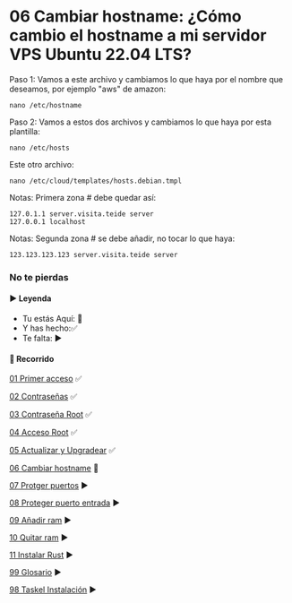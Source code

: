 # 06 Cambiar hostname: ¿Cómo cambio el hostname a mi servidor VPS Ubuntu 22.04 LTS?

Paso 1: Vamos a este archivo y cambiamos lo que haya por el nombre que deseamos, por ejemplo "aws" de amazon:

    nano /etc/hostname

Paso 2: Vamos a estos dos archivos y cambiamos lo que haya por esta plantilla:

    nano /etc/hosts

Este otro archivo:

    nano /etc/cloud/templates/hosts.debian.tmpl

Notas: Primera zona # debe quedar así:

    127.0.1.1 server.visita.teide server
    127.0.0.1 localhost

Notas: Segunda zona # se debe añadir, no tocar lo que haya:

    123.123.123.123 server.visita.teide server


### No te pierdas

#### ▶️ Leyenda

- Tu estás Aquí: 💚
- Y has hecho:✅
- Te falta: ▶️

#### 🎉 Recorrido

[01 Primer acceso](https://github.com/miguelgargallo/Configurar-Ubuntu-22.04-LTS-Server-VPS/blob/main/01%20Primer%20acceso:%20%C2%BFC%C3%B3mo%20acceder%20a%20mi%20servidor%20VPS%20Ubuntu%2022.04%20LTS%20por%20primera%20vez%3F.md) ✅

[02 Contraseñas](https://github.com/miguelgargallo/Configurar-Ubuntu-22.04-LTS-Server-VPS/blob/main/02%20Contrase%C3%B1as:%20%C2%BFC%C3%B3mo%20cambio%20las%20contrase%C3%B1as%20de%20mis%20usuarios%20en%20servidor%20VPS%20Ubuntu%2022.04%20LTS%3F.md) ✅

[03 Contraseña Root](https://github.com/miguelgargallo/Configurar-Ubuntu-22.04-LTS-Server-VPS/blob/main/03%20Contrase%C3%B1a%20Root:%20%C2%BFC%C3%B3mo%20cambio%20la%20contrase%C3%B1a%20a%20root%20de%20mis%20usuarios%20en%20servidor%20VPS%20Ubuntu%2022.04%20LTS%3F.md) ✅

[04 Acceso Root](https://github.com/miguelgargallo/Configurar-Ubuntu-22.04-LTS-Server-VPS/blob/main/04%20Acceso%20Root:%20%C2%BFC%C3%B3mo%20acceder%20con%20root%20por%20ssh%20en%20mi%20servidor%20VPS%20Ubuntu%2022.04%20LTS%3F.md) ✅

[05 Actualizar y Upgradear](https://github.com/miguelgargallo/Configurar-Ubuntu-22.04-LTS-Server-VPS/blob/main/05%20Actualizar%20y%20Upgradear:%20%C2%BFC%C3%B3mo%20actualizo%20y%20upgradeo%20mi%20servidor%20VPS%20Ubuntu%2022.04%20LTS%3F.md) ✅

[06 Cambiar hostname](https://github.com/miguelgargallo/Configurar-Ubuntu-22.04-LTS-Server-VPS/blob/main/06%20Cambiar%20hostname:%20%C2%BFC%C3%B3mo%20cambio%20el%20hostname%20a%20mi%20servidor%20VPS%20Ubuntu%2022.04%20LTS%3F.md) 💚

[07 Protger puertos](https://github.com/miguelgargallo/Configurar-Ubuntu-22.04-LTS-Server-VPS/blob/main/07%20Protger%20puertos:%20%C2%BFC%C3%B3mo%20configurar%20de%20forma%20segura%20los%20puertos%20a%20mi%20servidor%20VPS%20Ubuntu%2022.04%20LTS%3F.md) ▶️

[08 Proteger puerto entrada](https://github.com/miguelgargallo/Configurar-Ubuntu-22.04-LTS-Server-VPS/blob/main/08%20Proteger%20puerto%20entrada:%20%C2%BFC%C3%B3mo%20configurar%20de%20forma%20segura%20el%20puerto%20de%20entrada%20a%20mi%20servidor%20VPS%20Ubuntu%2022.04%20LTS%3F.md) ▶️

[09 Añadir ram](https://github.com/miguelgargallo/Configurar-Ubuntu-22.04-LTS-Server-VPS/blob/main/09%20A%C3%B1adir%20ram:%20%C2%BFC%C3%B3mo%20a%C3%B1adir%20de%20forma%20segura%20m%C3%A1s%20ram%20a%20mi%20servidor%20VPS%20Ubuntu%2022.04%20LTS%3F.md) ▶️

[10 Quitar ram](https://github.com/miguelgargallo/Configurar-Ubuntu-22.04-LTS-Server-VPS/blob/main/10%20Quitar%20ram:%20%C2%BFC%C3%B3mo%20a%C3%B1adir%20de%20forma%20segura%20m%C3%A1s%20ram%20a%20mi%20servidor%20VPS%20Ubuntu%2022.04%20LTS%3F.md) ▶️

[11 Instalar Rust](https://github.com/miguelgargallo/Configurar-Ubuntu-22.04-LTS-Server-VPS/blob/main/11%20Instalar%20Rust:%20%C2%BFC%C3%B3mo%20instalar%20Rust%20de%20forma%20segura%20en%20mi%20VPS%20Ubuntu%2022.04%20LTS%3F.md) ▶️

[99 Glosario](https://github.com/miguelgargallo/Configurar-Ubuntu-22.04-LTS-Server-VPS/blob/main/99%20Glosario%20b%C3%A1sico%20de%20comandos%20%C2%BFC%C3%B3mo%20escribo%20los%20comandos%20b%C3%A1sicos%20en%20mi%20servidor%20VPS%20Ubuntu%2022.04%20LTS%3F.md) ▶️

[98 Taskel Instalación](https://github.com/miguelgargallo/Configurar-Ubuntu-22.04-LTS-Server-VPS/blob/main/98%20Taskel%20Instalaci%C3%B3n.md) ▶️

